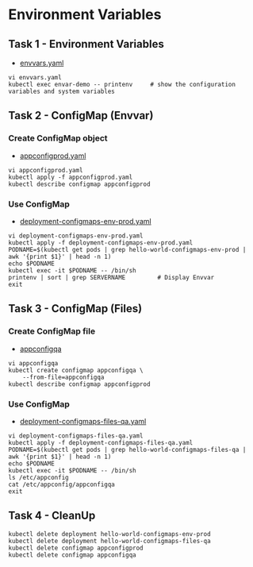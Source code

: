 # Environment Variables

## Task 1 - Environment Variables

- [envvars.yaml](https://github.com/YeffaDev/learn-kubernetes-brownbag/blob/master/lab/yaml/09/envvars.yaml)

```
vi envvars.yaml
kubectl exec envar-demo -- printenv     # show the configuration variables and system variables
```


## Task 2 - ConfigMap (Envvar)

### Create ConfigMap object

- [appconfigprod.yaml](https://github.com/YeffaDev/learn-kubernetes-brownbag/blob/master/lab/yaml/09/appconfigprod.yaml)

```
vi appconfigprod.yaml
kubectl apply -f appconfigprod.yaml
kubectl describe configmap appconfigprod
```

### Use ConfigMap

- [deployment-configmaps-env-prod.yaml](https://github.com/YeffaDev/learn-kubernetes-brownbag/blob/master/lab/yaml/09/deployment-configmaps-env-prod.yaml)

```
vi deployment-configmaps-env-prod.yaml
kubectl apply -f deployment-configmaps-env-prod.yaml
PODNAME=$(kubectl get pods | grep hello-world-configmaps-env-prod | awk '{print $1}' | head -n 1)
echo $PODNAME
kubectl exec -it $PODNAME -- /bin/sh 
printenv | sort | grep SERVERNAME         # Display Envvar
exit
```


## Task 3 - ConfigMap (Files)

### Create ConfigMap file

- [appconfigqa](https://github.com/YeffaDev/learn-kubernetes-brownbag/blob/master/lab/yaml/09/appconfigqa)

```
vi appconfigqa
kubectl create configmap appconfigqa \
    --from-file=appconfigqa
kubectl describe configmap appconfigprod
```

### Use ConfigMap

- [deployment-configmaps-files-qa.yaml](https://github.com/YeffaDev/learn-kubernetes-brownbag/blob/master/lab/yaml/09/deployment-configmaps-files-qa.yaml)

```
vi deployment-configmaps-files-qa.yaml
kubectl apply -f deployment-configmaps-files-qa.yaml
PODNAME=$(kubectl get pods | grep hello-world-configmaps-files-qa | awk '{print $1}' | head -n 1)
echo $PODNAME
kubectl exec -it $PODNAME -- /bin/sh 
ls /etc/appconfig
cat /etc/appconfig/appconfigqa
exit
```

## Task 4 - CleanUp

```
kubectl delete deployment hello-world-configmaps-env-prod
kubectl delete deployment hello-world-configmaps-files-qa
kubectl delete configmap appconfigprod
kubectl delete configmap appconfigqa
```
